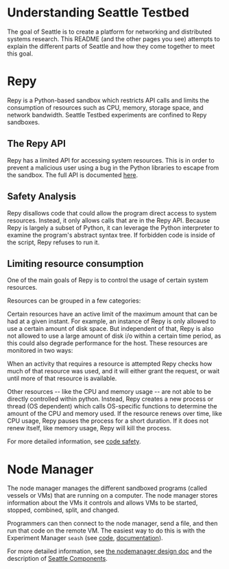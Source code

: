 # Understanding Seattle Testbed

The goal of Seattle is to create a platform for networking and distributed 
systems research. This README (and the other pages you see) attempts to 
explain the different parts of Seattle and how they come together to meet 
this goal.

# Repy

Repy is a Python-based sandbox which restricts API calls and limits the 
consumption of resources such as CPU, memory, storage space, and network 
bandwidth. Seattle Testbed experiments are confined to Repy sandboxes.

## The Repy API
Repy has a limited API for accessing system resources. This is in order 
to prevent a malicious user using a bug in the Python libraries to escape 
from the sandbox. The full API is documented 
[here](../Programming/RepyV2API.wiki).

## Safety Analysis
Repy disallows code that could allow the program direct access to system 
resources. Instead, it only allows calls that are in the Repy API. Because 
Repy is largely a subset of Python, it can leverage the Python interpreter 
to examine the program's abstract syntax tree. If forbidden code is inside 
of the script, Repy refuses to run it.

## Limiting resource consumption
One of the main goals of Repy is to control the usage of certain 
system resources.

Resources can be grouped in a few categories:

Certain resources have an active limit of the maximum amount that can be had 
at a given instant. For example, an instance of Repy is only allowed to use 
a certain amount of disk space. But independent of that, Repy is also not 
allowed to use a large amount of disk i/o within a certain time period, as 
this could also degrade performance for the host. These resources are 
monitored in two ways:

When an activity that requires a resource is attempted Repy checks how much 
of that resource was used, and it will either grant the request, or wait 
until more of that resource is available.

Other resources -- like the CPU and memory usage -- are not able to be 
directly controlled within python. Instead, Repy creates a new process or 
thread (OS dependent) which calls OS-specific functions to determine the 
amount of the CPU and memory used. If the resource renews over time, like 
CPU usage, Repy pauses the process for a short duration. If it does not renew 
itself, like memory usage, Repy will kill the process.

For more detailed information, see [code safety](CodeSafety.wiki).


# Node Manager

The node manager manages the different sandboxed programs (called vessels 
or VMs) that are running on a computer. The node manager stores information 
about the VMs it controls and allows VMs to be started, stopped, combined, 
split, and changed.

Programmers can then connect to the node manager, send a file, and then run 
that code on the remote VM. The easiest way to do this is with the 
Experiment Manager `seash` (see [code](SeattleTestbed/seash), 
[documentation](SeattleShell.wiki)).


For more detailed information, see [the nodemanager design doc](NodeManagerDesign.wiki) 
and the description of [Seattle Components](UnderstandingSeattle/SeattleComponents.wiki).
